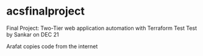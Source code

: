 # acsfinalproject
Final Project: Two-Tier web application automation with Terraform
Test
Test by Sankar on DEC 21

 Arafat copies code from the internet
